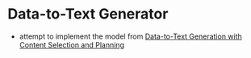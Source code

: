 # Data-to-Text Generator
* attempt to implement the model from [Data-to-Text Generation with Content Selection and Planning](https://arxiv.org/pdf/1809.00582.pdf)
